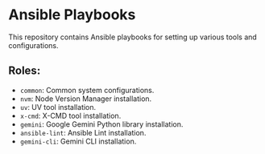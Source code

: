 # Ansible Playbooks

This repository contains Ansible playbooks for setting up various tools and configurations.

## Roles:
- `common`: Common system configurations.
- `nvm`: Node Version Manager installation.
- `uv`: UV tool installation.
- `x-cmd`: X-CMD tool installation.
- `gemini`: Google Gemini Python library installation.
- `ansible-lint`: Ansible Lint installation.
- `gemini-cli`: Gemini CLI installation.
